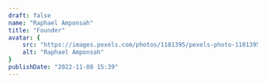 ```yaml
---
draft: false
name: "Raphael Amponsah"
title: "Founder"
avatar: {
    src: "https://images.pexels.com/photos/1181395/pexels-photo-1181395.jpeg?auto=compress&cs=tinysrgb&w=1260&h=750&dpr=1",
    alt: "Raphael Amponsah"
}
publishDate: "2022-11-08 15:39"
---
```

